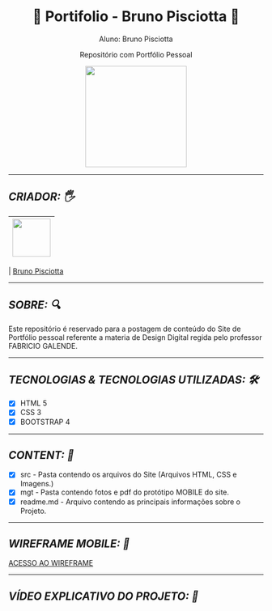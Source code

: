 <h1 align="center">
&#128142 Portifolio - Bruno Pisciotta &#128142
</h1>

<p align="center">Aluno: Bruno Pisciotta</p>
<p align="center">Repositório com Portfólio Pessoal</p>
<p align="center"><img src="https://github.com/bruno-pisciotta281/Index.html/blob/master/img/LOGO.PNG" width="200px;"/></p>


<hr>

 ## *CRIADOR: <a name="criador">&#128400;</a>*


| [<img src="" width="75px;"/>](https://) |
| :------------------------------------------------------------------------------------------------------------------------: |


| [Bruno Pisciotta](https://github.com/bruno-pisciotta281)

<hr>

## *SOBRE: <a name="sobre">&#128269;</a>*
<p>Este repositório é reservado para a postagem de conteúdo do Site de Portfólio pessoal referente a materia de Design Digital regida pelo professor FABRICIO GALENDE.</p>

<hr>

## *TECNOLOGIAS & TECNOLOGIAS UTILIZADAS: <a name="tecs">&#128736;</a>* 

- [x] HTML 5
- [x] CSS 3
- [x] BOOTSTRAP 4 

<hr>

## *CONTENT: <a name="content">&#128206;</a>*

- [x] src - Pasta contendo os arquivos do Site (Arquivos HTML, CSS e Imagens.)
- [x] mgt - Pasta contendo fotos e pdf do protótipo MOBILE do site.
- [x] readme.md - Arquivo contendo as principais informações sobre o Projeto.

<hr>

## *WIREFRAME MOBILE: <a name="wireframe">&#128241;</a>*

[ACESSO AO WIREFRAME](https://www.figma.com/file/bFVSkxoLF3T9o8hLAywPRD/WIREFRAME-PORTF%C3%93LIO-CELULAR?node-id=0%3A1)

<hr>

## *VÍDEO EXPLICATIVO DO PROJETO: <a name="video">&#127910;</a>*
